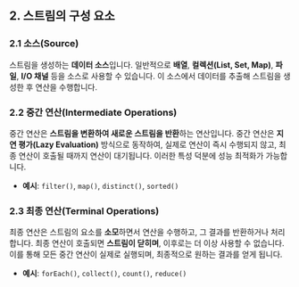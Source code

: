 ## 2. 스트림의 구성 요소

### 2.1 소스(Source)
스트림을 생성하는 **데이터 소스**입니다. 일반적으로 **배열**, **컬렉션(List, Set, Map)**, **파일**, **I/O 채널** 등을 소스로 사용할 수 있습니다. 이 소스에서 데이터를 추출해 스트림을 생성한 후 연산을 수행합니다.

### 2.2 중간 연산(Intermediate Operations)
중간 연산은 **스트림을 변환하여 새로운 스트림을 반환**하는 연산입니다. 중간 연산은 **지연 평가(Lazy Evaluation)** 방식으로 동작하여, 실제로 연산이 즉시 수행되지 않고, 최종 연산이 호출될 때까지 연산이 대기됩니다. 이러한 특성 덕분에 성능 최적화가 가능합니다.
- **예시**: `filter()`, `map()`, `distinct()`, `sorted()`

### 2.3 최종 연산(Terminal Operations)
최종 연산은 스트림의 요소를 **소모**하면서 연산을 수행하고, 그 결과를 반환하거나 처리합니다. 최종 연산이 호출되면 **스트림이 닫히며**, 이후로는 더 이상 사용할 수 없습니다. 이를 통해 모든 중간 연산이 실제로 실행되며, 최종적으로 원하는 결과를 얻게 됩니다.
- **예시**: `forEach()`, `collect()`, `count()`, `reduce()`